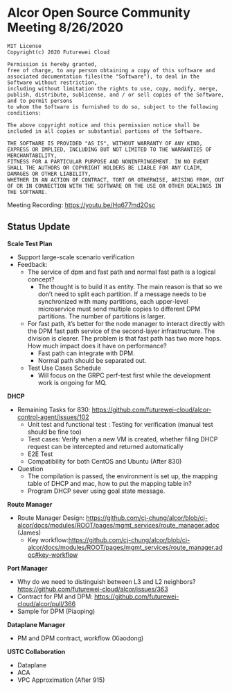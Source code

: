 # Alcor Open Source Community Meeting 8/26/2020 

    MIT License
    Copyright(c) 2020 Futurewei Cloud

    Permission is hereby granted,
    free of charge, to any person obtaining a copy of this software and associated documentation files(the "Software"), to deal in the Software without restriction,
    including without limitation the rights to use, copy, modify, merge, publish, distribute, sublicense, and / or sell copies of the Software, and to permit persons
    to whom the Software is furnished to do so, subject to the following conditions:

    The above copyright notice and this permission notice shall be included in all copies or substantial portions of the Software.

    THE SOFTWARE IS PROVIDED "AS IS", WITHOUT WARRANTY OF ANY KIND, EXPRESS OR IMPLIED, INCLUDING BUT NOT LIMITED TO THE WARRANTIES OF MERCHANTABILITY,
    FITNESS FOR A PARTICULAR PURPOSE AND NONINFRINGEMENT. IN NO EVENT SHALL THE AUTHORS OR COPYRIGHT HOLDERS BE LIABLE FOR ANY CLAIM, DAMAGES OR OTHER LIABILITY,
    WHETHER IN AN ACTION OF CONTRACT, TORT OR OTHERWISE, ARISING FROM, OUT OF OR IN CONNECTION WITH THE SOFTWARE OR THE USE OR OTHER DEALINGS IN THE SOFTWARE.

Meeting Recording: https://youtu.be/Hq677md2Osc

## Status Update

**Scale Test Plan**
* Support large-scale scenario verification
* Feedback: 
    *  The service of dpm and fast path and normal fast path is a logical concept? 
        * The thought is to build it as entity. The main reason is that so we don’t need to split each partition. If a message needs to be synchronized with many partitions, each upper-level microservice must send multiple copies to different DPM partitions. The number of partitions is larger.
    *  For fast path, it’s better for the node manager to interact directly with the DPM fast path service of the second-layer infrastructure. The division is clearer. The problem is that fast path has two more hops. How much impact does it have on performance?
        * Fast path can integrate with DPM. 
        * Normal path should be separated out. 
    * Test Use Cases Schedule
        * Will focus on the GRPC perf-test first while the development work is ongoing for MQ. 
  

**DHCP**
* Remaining Tasks for 830: https://github.com/futurewei-cloud/alcor-control-agent/issues/102
    * Unit test and functional test : Testing for verification (manual test should be fine too) 
    * Test cases: Verify when a new VM is created, whether filing DHCP request can be intercepted and returned automatically
    * E2E Test 
    * Compatibility for both CentOS and Ubuntu (After 830)
* Question 
    * The compilation is passed, the environment is set up, the mapping table of DHCP and mac, how to put the mapping table in?
    * Program DHCP sever using goal state message.

**Route Manager** 
* Route Manager Design: https://github.com/cj-chung/alcor/blob/cj-alcor/docs/modules/ROOT/pages/mgmt_services/route_manager.adoc (James) 
    * Key workflow:https://github.com/cj-chung/alcor/blob/cj-alcor/docs/modules/ROOT/pages/mgmt_services/route_manager.adoc#key-workflow

**Port Manager** 

* Why do we need to distinguish between L3 and L2 neighbors?
https://github.com/futurewei-cloud/alcor/issues/363
* Contract for PM and DPM: https://github.com/futurewei-cloud/alcor/pull/366
* Sample for DPM (Piaoping) 

**Dataplane Manager**

* PM and DPM contract, workflow (Xiaodong)

**USTC Collaboration** 
* Dataplane 
* ACA 
* VPC Approximation (After 915)


